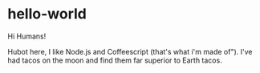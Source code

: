# hello-world

Hi Humans!

Hubot here, I like Node.js and Coffeescript (that's what i'm made of").
I've had tacos on the moon and find them far superior to Earth tacos. 
